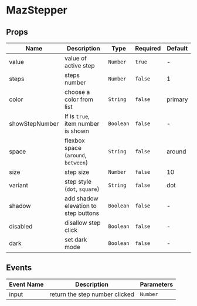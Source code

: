 # MazStepper

## Props

<!-- @vuese:MazStepper:props:start -->

| Name           | Description                          | Type      | Required | Default |
| -------------- | ------------------------------------ | --------- | -------- | ------- |
| value          | value of active step                 | `Number`  | `true`   | -       |
| steps          | steps number                         | `Number`  | `false`  | 1       |
| color          | choose a color from list             | `String`  | `false`  | primary |
| showStepNumber | If is `true`, item number is shown   | `Boolean` | `false`  | -       |
| space          | flexbox space (`around`, `between`)  | `String`  | `false`  | around  |
| size           | step size                            | `Number`  | `false`  | 10      |
| variant        | step style (`dot`, `square`)         | `String`  | `false`  | dot     |
| shadow         | add shadow elevation to step buttons | `Boolean` | `false`  | -       |
| disabled       | disallow step click                  | `Boolean` | `false`  | -       |
| dark           | set dark mode                        | `Boolean` | `false`  | -       |

<!-- @vuese:MazStepper:props:end -->

## Events

<!-- @vuese:MazStepper:events:start -->

| Event Name | Description                    | Parameters |
| ---------- | ------------------------------ | ---------- |
| input      | return the step number clicked | `Number`   |

<!-- @vuese:MazStepper:events:end -->
